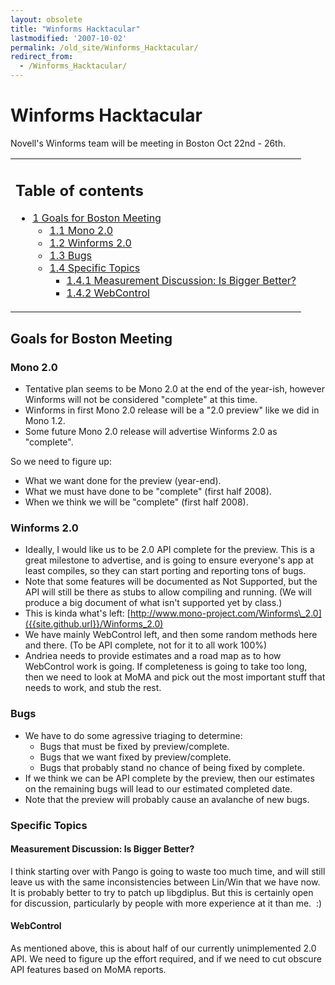 ```yaml
---
layout: obsolete
title: "Winforms Hacktacular"
lastmodified: '2007-10-02'
permalink: /old_site/Winforms_Hacktacular/
redirect_from:
  - /Winforms_Hacktacular/
---
```


Winforms Hacktacular
====================

Novell's Winforms team will be meeting in Boston Oct 22nd - 26th.

<table>
<col width="100%" />
<tbody>
<tr class="odd">
<td align="left"><h2>Table of contents</h2>
<ul>
<li><a href="#goals-for-boston-meeting">1 Goals for Boston Meeting</a>
<ul>
<li><a href="#mono-20">1.1 Mono 2.0</a></li>
<li><a href="#winforms-20">1.2 Winforms 2.0</a></li>
<li><a href="#bugs">1.3 Bugs</a></li>
<li><a href="#specific-topics">1.4 Specific Topics</a>
<ul>
<li><a href="#measurement-discussion-is-bigger-better">1.4.1 Measurement Discussion: Is Bigger Better?</a></li>
<li><a href="#webcontrol">1.4.2 WebControl</a></li>
</ul></li>
</ul></li>
</ul></td>
</tr>
</tbody>
</table>

Goals for Boston Meeting
------------------------

### Mono 2.0

-   Tentative plan seems to be Mono 2.0 at the end of the year-ish, however Winforms will not be considered "complete" at this time.
-   Winforms in first Mono 2.0 release will be a "2.0 preview" like we did in Mono 1.2.
-   Some future Mono 2.0 release will advertise Winforms 2.0 as "complete".

So we need to figure up:

-   What we want done for the preview (year-end).
-   What we must have done to be "complete" (first half 2008).
-   When we think we will be "complete" (first half 2008).

### Winforms 2.0

-   Ideally, I would like us to be 2.0 API complete for the preview. This is a great milestone to advertise, and is going to ensure everyone's app at least compiles, so they can start porting and reporting tons of bugs.
-   Note that some features will be documented as Not Supported, but the API will still be there as stubs to allow compiling and running. (We will produce a big document of what isn't supported yet by class.)
-   This is kinda what's left: [http://www.mono-project.com/Winforms\_2.0]({{site.github.url}}/Winforms_2.0)
-   We have mainly WebControl left, and then some random methods here and there. (To be API complete, not for it to all work 100%)
-   Andriea needs to provide estimates and a road map as to how WebControl work is going. If completeness is going to take too long, then we need to look at MoMA and pick out the most important stuff that needs to work, and stub the rest.

### Bugs

-   We have to do some agressive triaging to determine:
    -   Bugs that must be fixed by preview/complete.
    -   Bugs that we want fixed by preview/complete.
    -   Bugs that probably stand no chance of being fixed by complete.
-   If we think we can be API complete by the preview, then our estimates on the remaining bugs will lead to our estimated completed date.
-   Note that the preview will probably cause an avalanche of new bugs.

### Specific Topics

#### Measurement Discussion: Is Bigger Better?

I think starting over with Pango is going to waste too much time, and will still leave us with the same inconsistencies between Lin/Win that we have now. It is probably better to try to patch up libgdiplus. But this is certainly open for discussion, particularly by people with more experience at it than me.  :)

#### WebControl

As mentioned above, this is about half of our currently unimplemented 2.0 API. We need to figure up the effort required, and if we need to cut obscure API features based on MoMA reports.

